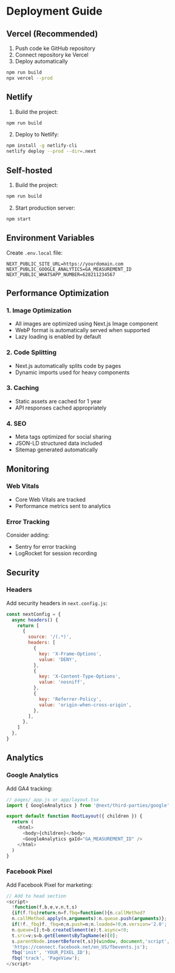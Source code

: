 # Deployment Guide

## Vercel (Recommended)

1. Push code ke GitHub repository
2. Connect repository ke Vercel
3. Deploy automatically

```bash
npm run build
npx vercel --prod
```

## Netlify

1. Build the project:
```bash
npm run build
```

2. Deploy to Netlify:
```bash
npm install -g netlify-cli
netlify deploy --prod --dir=.next
```

## Self-hosted

1. Build the project:
```bash
npm run build
```

2. Start production server:
```bash
npm start
```

## Environment Variables

Create `.env.local` file:

```
NEXT_PUBLIC_SITE_URL=https://yourdomain.com
NEXT_PUBLIC_GOOGLE_ANALYTICS=GA_MEASUREMENT_ID
NEXT_PUBLIC_WHATSAPP_NUMBER=628211234567
```

## Performance Optimization

### 1. Image Optimization
- All images are optimized using Next.js Image component
- WebP format is automatically served when supported
- Lazy loading is enabled by default

### 2. Code Splitting
- Next.js automatically splits code by pages
- Dynamic imports used for heavy components

### 3. Caching
- Static assets are cached for 1 year
- API responses cached appropriately

### 4. SEO
- Meta tags optimized for social sharing
- JSON-LD structured data included
- Sitemap generated automatically

## Monitoring

### Web Vitals
- Core Web Vitals are tracked
- Performance metrics sent to analytics

### Error Tracking
Consider adding:
- Sentry for error tracking
- LogRocket for session recording

## Security

### Headers
Add security headers in `next.config.js`:

```javascript
const nextConfig = {
  async headers() {
    return [
      {
        source: '/(.*)',
        headers: [
          {
            key: 'X-Frame-Options',
            value: 'DENY',
          },
          {
            key: 'X-Content-Type-Options',
            value: 'nosniff',
          },
          {
            key: 'Referrer-Policy',
            value: 'origin-when-cross-origin',
          },
        ],
      },
    ]
  },
}
```

## Analytics

### Google Analytics
Add GA4 tracking:

```javascript
// pages/_app.js or app/layout.tsx
import { GoogleAnalytics } from '@next/third-parties/google'

export default function RootLayout({ children }) {
  return (
    <html>
      <body>{children}</body>
      <GoogleAnalytics gaId="GA_MEASUREMENT_ID" />
    </html>
  )
}
```

### Facebook Pixel
Add Facebook Pixel for marketing:

```javascript
// Add to head section
<script>
  !function(f,b,e,v,n,t,s)
  {if(f.fbq)return;n=f.fbq=function(){n.callMethod?
  n.callMethod.apply(n,arguments):n.queue.push(arguments)};
  if(!f._fbq)f._fbq=n;n.push=n;n.loaded=!0;n.version='2.0';
  n.queue=[];t=b.createElement(e);t.async=!0;
  t.src=v;s=b.getElementsByTagName(e)[0];
  s.parentNode.insertBefore(t,s)}(window, document,'script',
  'https://connect.facebook.net/en_US/fbevents.js');
  fbq('init', 'YOUR_PIXEL_ID');
  fbq('track', 'PageView');
</script>
```

